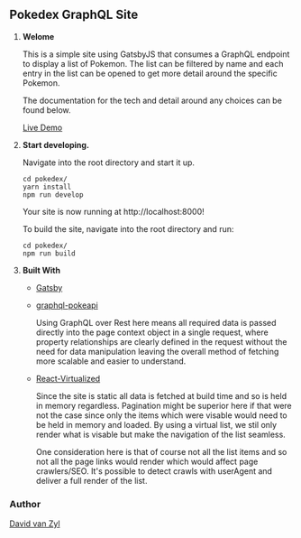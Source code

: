 ## Pokedex GraphQL Site

1.  **Welome**

    This is a simple site using GatsbyJS that consumes a GraphQL endpoint to display a list of Pokemon. The list can be filtered by name and each entry in the list can be opened to get more detail around the specific Pokemon.

    The documentation for the tech and detail around any choices can be found below.

    [Live Demo](https://pokedex.davidvanzyl.io)

2.  **Start developing.**

    Navigate into the root directory and start it up.

    ```shell
    cd pokedex/
    yarn install
    npm run develop
    ```

    Your site is now running at http://localhost:8000!

    To build the site, navigate into the root directory and run:

    ```shell
    cd pokedex/
    npm run build
    ```

3.  **Built With**

    - [Gatsby](https://www.gatsbyjs.com/docs/?utm_source=starter&utm_medium=readme&utm_campaign=minimal-starter)

    - [graphql-pokeapi](https://graphql-pokemon2.vercel.app)

      Using GraphQL over Rest here means all required data is passed directly into the page context object in a single request, where property relationships are clearly defined in the request without the need for data manipulation leaving the overall method of fetching more scalable and easier to understand.

    - [React-Virtualized](https://github.com/bvaughn/react-virtualized)

      Since the site is static all data is fetched at build time and so is held in memory regardless. Pagination might be superior here if that were not the case since only the items which were visable would need to be held in memory and loaded. By using a virtual list, we stil only render what is visable but make the navigation of the list seamless.

      One consideration here is that of course not all the list items and so not all the page links would render which would affect page crawlers/SEO. It's possible to detect crawls with userAgent and deliver a full render of the list.

### Author

[David van Zyl](https://github.com/davidvanzyl)
